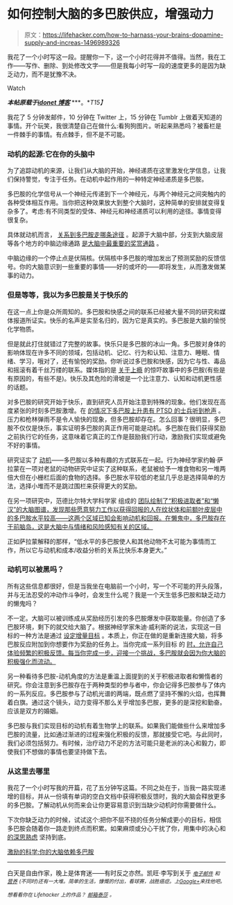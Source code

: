 # 如何控制大脑的多巴胺供应，增强动力

> 原文：<https://lifehacker.com/how-to-harnass-your-brains-dopamine-supply-and-increas-1496989326>

我花了一个小时写这一段。提醒你一下，这一个小时花得并不值得。当然，我在工作——写作、删除、到处修改文字——但是我每小时写一段的速度更多的是因为缺乏动力，而不是犹豫不决。

Watch

***本帖原载于***[***idonet 博客***](http://blog.idonethis.com/post/70179626669/the-science-of-motivation-your-brain-on-dopamine) ***。**T15】*

我花了 5 分钟发邮件，10 分钟在 Twitter 上，15 分钟在 Tumblr 上做着天知道的事情。开个玩笑，我很清楚自己在做什么:看狗狗图片。听起来熟悉吗？被畜栏是一件棘手的事情。有点棘手，但不是不可能。

### 动机的起源:它在你的头脑中

为了追踪动机的来源，让我们从大脑的开始，神经递质在这里激发化学信息，让我们保持警觉，专注于任务。在动机中起作用的一种特定神经递质是多巴胺。

多巴胺的化学信号从一个神经元传递到下一个神经元，与两个神经元之间突触内的各种受体相互作用。当你把这种效果放大到整个大脑时，这种简单的安排就变得复杂多了。考虑:有不同类型的受体、神经元和神经递质可以利用的途径。事情变得很复杂。

具体就动机而言， [关系到多巴胺走哪条途径](http://www.slate.com/articles/health_and_science/science/2013/07/what_is_dopamine_love_lust_sex_addiction_gambling_motivation_reward.html) 。起源于大脑中部，分支到大脑皮层等各个地方的中脑边缘通路 [是大脑中最重要的奖赏通路](http://neuroscience.mssm.edu/nestler/brainRewardpathways.html) 。

中脑边缘的一个停止点是伏隔核。伏隔核中多巴胺的增加发出了预测奖励的反馈信号。你的大脑意识到一些重要的事情——好的或坏的——即将发生，从而激发做某事的动力。

### 但是等等，我以为多巴胺是关于快乐的

在这一点上你是众所周知的。多巴胺和快感之间的联系已经被大量不同的研究和媒体报道所证实。快乐的名声是实至名归的，因为它是真实的。多巴胺是大脑的愉悦化学物质。

但是就此打住就错过了完整的故事。快乐只是多巴胺的冰山一角。多巴胺对身体的影响体现在许多不同的领域，包括动机、记忆、行为和认知、注意力、睡眠、情绪、学习，哦对了，还有愉悦的奖励。你听说过多巴胺和快感，因为它与性、毒品和摇滚有着千丝万缕的联系。媒体指的是 [关于上瘾](http://www.theguardian.com/science/2013/feb/03/dopamine-the-unsexy-truth) 的惊吓故事中的多巴胺(有些是有原因的，有些不是)。快乐及其危险的滑坡是一个比注意力、认知和动机更性感的话题。

对多巴胺的研究开始于快乐，直到研究人员开始注意到特殊的现象。他们发现在高度紧张的时刻多巴胺激增。在 [的情况下多巴胺上升患有 PTSD 的士兵听到枪声](http://www.sciencedirect.com/science/article/pii/S0896627312009415) 。压力和枪林弹雨不是令人愉快的现象，但多巴胺却存在。怎么回事？很明显，多巴胺不仅仅是快乐，事实证明多巴胺的真正作用可能是动机。多巴胺在我们获得奖励之前执行它的任务，这意味着它真正的工作是鼓励我们行动，激励我们实现或避免不好的事情。

研究证实了 [动机](https://lifehacker.com/four-strategies-that-build-lasting-motivation-and-how-5958782)——多巴胺以多种有趣的方式联系在一起。行为神经学家约翰·萨拉蒙在一项对老鼠的动物研究中证实了这种联系，老鼠被给予一堆食物和另一堆两倍大但在小栅栏后面的食物的选择。多巴胺水平较低的老鼠几乎总是选择简单的方法，选择小堆而不是跳过围栏来获得更大的奖励。

在另一项研究中，范德比尔特大学科学家 组成的 [团队绘制了“积极进取者”和“懒汉”的大脑图谱，发现那些愿意努力工作以获得回报的人在纹状体和前额叶皮层中的多巴胺水平较高——这两个区域已知会影响动机和回报。在懒鬼中，多巴胺存在于前脑岛，这是大脑中与情绪和风险感知有关的区域。](http://news.vanderbilt.edu/2012/05/dopamine-impacts-your-willingness-to-work/)

正如萨拉蒙解释的那样，“低水平的多巴胺使人和其他动物不太可能为事情而工作，所以它与动机和成本/收益分析的关系比快乐本身更大。”

### 动机可以被黑吗？

所有这些信息都很好，但是当我坐在电脑前一个小时，写一个不可能的开头段落，并与无法忍受的冲动作斗争时，会发生什么呢？我是一个天生低多巴胺和缺乏动力的懒鬼吗？

不一定。大脑可以被训练成从奖励经历引发的多巴胺爆发中获取能量。你创造了多巴胺环境，剩下的就交给大脑了。根据神经学家朱迪·威利斯的说法，实现这一目标的一种方法是通过 [设定增量目标](http://www.edutopia.org/blog/teacher-burnout-neurology-judy-willis-md) 。本质上，你正在做的是重新连接大脑，将多巴胺反应附加到你想要作为奖励的任务上。当你完成一系列目标 的 [时，允许自己体验频繁的积极反馈。每当你完成一步，迎接一个挑战，多巴胺就会因为你大脑的积极强化而流动。](https://lifehacker.com/accomplish-any-goal-by-doing-something-small-every-day-1491749639)

另一种看待多巴胺-动机角度的方法是重温上面提到的关于积极进取者和懒惰者的研究。你会注意到多巴胺存在于两种类型的参与者中，你会记得多巴胺参与了体内的一系列反应。多巴胺参与了动机光谱的两端，既点燃了坚持不懈的火焰，也挥舞着白旗。通过这个镜头，动力变得不那么关乎增加多巴胺，更多的是深挖和勤奋。应该是双方的婚姻。

多巴胺与我们实现目标的动机有着生物学上的联系。如果我们能做些什么来增加多巴胺的流量，比如通过渐进的过程来强化积极的反馈，那就接受它吧。与此同时，我们必须包括努力。有时候，治疗动力不足的方法可能只是老派的决心和毅力，即使我们不想做的事情也要坚持做下去。

### 从这里去哪里

我花了一个小时写我的开篇，花了五分钟写这篇。不同之处在于，当我一路实现递增的目标，并从一份填有单词的空白文档中获得积极反馈时，我的大脑会释放更多的多巴胺。了解动机从何而来会让你更容易意识到当缺少动机时你需要做什么。

下次你缺乏动力的时候，试试这个:把你不屈不挠的任务分解成更小的目标，相信多巴胺会随着你一路走到终点而积累。如果麻烦或分心干扰了你，用集中的决心和 [的深思熟虑](http://blog.idonethis.com/post/33892676864/science-of-better-energy-management) 坚持到底。

[激励的科学:你的大脑依赖多巴胺](http://blog.idonethis.com/post/70179626669/the-science-of-motivation-your-brain-on-dopamine)

* * *

白天是自由作家，晚上是体育迷——有时反之亦然。凯旺·李写到关于 [<small>*电子邮件*</small>](http://www.sendsmarter.co/) <small>*和*</small> [<small>*营养*</small>](http://www.theaimcompanies.com/) <small>*(不同时)还有一大堆。简单的生活，慷慨的付出，看球赛，战胜癌症。上*</small>[<small>*Google+*</small>](https://plus.google.com/u/0/103762782117013529380/?rel=author)<small>*来找他吧。*</small>

<small>*想看看你在 Lifehacker 上的作品？*</small> [<small>*邮箱*</small>](http://www.shutterstock.com/pic-110284625/stock-photo-salesman-shaking-hand-of-a-woman-in-a-garage.html?src=csl_recent_image-1)[<small>*泰莎*</small>](https://mail.google.com/mail/?view=cm&fs=1&tf=1&to=tessa@lifehacker.com) <small>*。*</small>